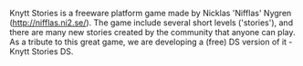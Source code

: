 Knytt Stories is a freeware platform game made by Nicklas 'Nifflas' Nygren (http://nifflas.ni2.se/). The game include several short levels ('stories'), and there are many new stories created by the community that anyone can play.
As a tribute to this great game, we are developing a (free) DS version of it - Knytt Stories DS.